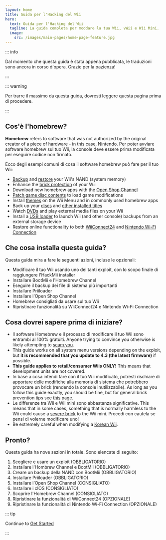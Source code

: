 ```yaml
---
layout: home
title: Guida per l'Hacking del Wii
hero:
  text: Guida per l'Hacking del Wii
  tagline: La guida completa per moddare la tua Wii, vWii e Wii Mini.
  image:
    src: /images/main-pages/home-page-feature.jpg
---
```


::: info

Dal momento che questa guida è stata appena pubblicata, le traduzioni sono ancora in corso d'opera. Grazie per la pazienza!

:::

::: warning

Per trarre il massimo da questa guida, dovresti leggere questa pagina prima di procedere.

:::

## Cos'è l'homebrew?

**Homebrew** refers to software that was not authorized by the original creator of a piece of hardware - in this case, Nintendo. Per poter avviare software homebrew sul tuo Wii, la console deve essere prima modificata per eseguire codice non firmato.

Ecco degli esempi comuni di cosa il software homebrew può fare per il tuo Wii:

- [Backup](bootmii) and [restore](bootmiirecover) your Wii's NAND (system memory)
- Enhance the [brick protection](priiloader) of your Wii
- Download new homebrew apps with the [Open Shop Channel](osc)
- [Patch game disc contents](https://wiki.hacks.guide/wiki/Wii:Riivolution) to load game modifications
- Install [themes](themes) on the Wii Menu and in commonly used homebrew apps
- Back up your [discs](dump-games) and [other installed titles](dump-wads)
- Watch [DVDs](recommended-homebrew#entertainment) and play external media files on your Wii
- Install a [USB loader](wii-loaders) to launch Wii (and other console) backups from an external storage device
- Restore online functionality to both [WiiConnect24](wiiconnect24) and [Nintendo Wi-Fi Connection](wiimmfi)

## Che cosa installa questa guida?

Questa guida mira a fare le seguenti azioni, incluse le opzionali:

- Modificare il tuo Wii usando uno dei tanti exploit, con lo scopo finale di raggiungere l'HackMii installer
- Installare BootMii e l'Homebrew Channel
- Eseguire il backup dei file di sistema più importanti
- Installare Priiloader
- Installare l'Open Shop Channel
- Homebrew consigliati da usare sul tuo Wii
- Ripristinare funzionalità su WiiConnect24 e Nintendo Wi-Fi Connection

## Cosa dovrei sapere prima di iniziare?

- Il software Homebrew e il processo di modificare il tuo Wii sono entrambi al 100% gratuiti. Anyone trying to convince you otherwise is likely attempting to [scam you](https://hbc.hackmii.com/scam).
- This guide works on all system menu versions depending on the exploit, but **it is recommended that you update to 4.3 (the latest firmware)** if possible.
- **This guide applies to retail/consumer Wiis ONLY!** This means that development units are not covered.
- In base a cosa intendi fare con il tuo Wii modificato, potresti rischiare di apportare delle modifiche alla memoria di sistema che potrebbero provocare un brick (rendendo la console inutilizzabile). As long as you follow this guide exactly, you should be fine, but for general brick prevention tips see [this](bricks#brick-prevention) page.
- Le differenze tra Wii e Wii mini sono abbastanza significative. This means that in some cases, something that is normally harmless to the Wii could cause a [severe brick](bricks#wi-fi-brick) to the Wii mini. Procedi con cautela se pensi di volerne modificare uno!
- Be extremely careful when modifying a [Korean Wii](bricks#korean-kiierror-003-brick).

## Pronto?

Questa guida ha nove sezioni in totale. Sono elencate di seguito:

1. Scegliere e usare un exploit (OBBLIGATORIO)
2. Installare l'Hombrew Channel e BootMii (OBBLIGATORIO)
3. Creare un backup della NAND con BootMii (OBBLIGATORIO)
4. Installare Priiloader (OBBLIGATORIO)
5. Installare l'Open Shop Channel (CONSIGLIATO)
6. Installare i cIOS (CONSIGLIATO)
7. Scoprire l'Homebrew Channel (CONSIGLIATO)
8. Ripristinare la funzionalità di WiiConnect24 (OPZIONALE)
9. Ripristinare la funzionalità di Nintendo Wi-Fi Connection (OPZIONALE)

::: tip

Continue to [Get Started](get-started)

:::
